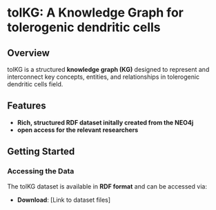 # **tolKG: A Knowledge Graph for tolerogenic dendritic cells**  

## **Overview**  
tolKG is a structured **knowledge graph (KG)** designed to represent and interconnect key concepts, entities, and relationships in tolerogenic dendritic cells field.  

## **Features**  
- **Rich, structured RDF dataset initally created from the NEO4j**  
- **open access for the relevant researchers**  

## **Getting Started**  
### **Accessing the Data**  
The tolKG dataset is available in **RDF format** and can be accessed via:  
- **Download**: [Link to dataset files]  


